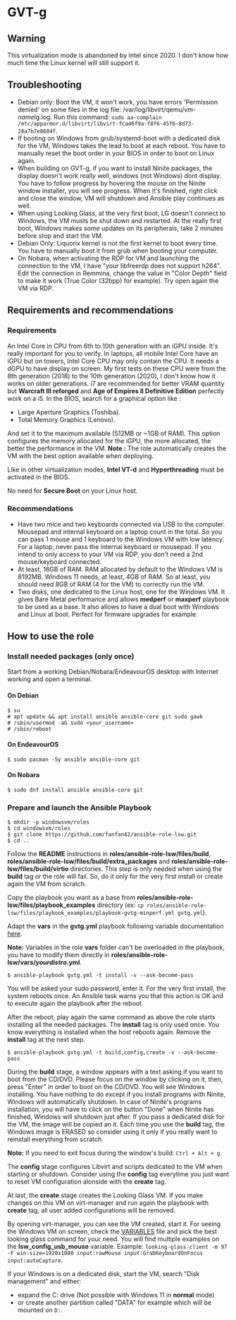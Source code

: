 # GVT-g

## Warning

This virtualization mode is abandoned by Intel since 2020. I don't know how much time the Linux kernel will still support it.

## Troubleshooting

* Debian only: Boot the VM, it won't work, you have errors 'Permission denied' on some files in the log file: /var/log/libvirt/qemu/*vm-name*lg.log. Run this command: `sudo aa-complain /etc/apparmor.d/libvirt/libvirt-fca46f9a-f8f6-45f6-8d73-28a7b7e8684f`.
* If booting on Windows from grub/systemd-boot with a dedicated disk for the VM, Windows takes the lead to boot at each reboot. You have to manually reset the boot order in your BIOS in order to boot on Linux again.
* When building on GVT-g, if you want to install Ninite packages, the display doesn't work really well, windows (not Windows) dont display. You have to follow progress by hovering the mouse on the Ninite window installer, you will see progress. When it's finished, right click and close the window, VM will shutdown and Ansible play continues as well.
* When using Looking Glass, at the very first boot, LG doesn't connect to Windows, the VM musts be shut down and restarted. At the really first boot, Windows makes some updates on its peripherals, take 2 minutes before stop and start the VM.
* Debian Only: Liquorix kernel is not the first kernel to boot every time. You have to manually boot it from grub when booting your computer.
* On Nobara, when activating the RDP for VM and launching the connection to the VM, I have "your libfreerdp does not support h264". Edit the connection in Remmina, change the value in "Color Depth" field to make it work (True Color (32bpp) for example). Try open again the VM via RDP.

## Requirements and recommendations

### Requirements

An Intel Core i*n* CPU from 6th to 10th generation with an iGPU inside. It's really important for you to verify. In laptops, all mobile Intel Core have an iGPU but on towers, Intel Core CPU may only contain the CPU. It needs a dGPU to have display on screen. My first tests on these CPU were from the 8th generation (2018) to the 10th generation (2020), I don't know how it works on older generations. i7 are recommended for better VRAM quantity but **Warcraft III reforged** and **Age of Empires II Definitive Edition** perfectly work on a i5. In the BIOS, search for a graphical option like :

* Large Aperture Graphics (Toshiba).
* Total Memory Graphics (Lenovo).

And set it to the maximum available (512MB or ~1GB of RAM). This option configures the memory allocated for the iGPU, the more allocated, the better the performance in the VM. **Note :** The role automatically creates the VM with the best option available when deploying.

Like in other virtualization modes, **Intel VT-d** and **Hyperthreading** must be activated in the BIOS.

No need for **Secure Boot** on your Linux host.

### Recommendations

* Have two mice and two keyboards connected via USB to the computer. Mousepad and internal keyboard on a laptop count in the total. So you can pass 1 mouse and 1 keyboard to the Windows VM with low latency. For a laptop, never pass the internal keyboard or mousepad. If you intend to only access to your VM via RDP, you don't need a 2nd mouse/keyboard connected.
* At least, 16GB of RAM. RAM allocated by default to the Windows VM is 8192MB. Windows 11 needs, at least, 4GB of RAM. So at least, you should need 8GB of RAM (4 for the VM) to correctly run the VM.
* Two disks, one dedicated to the Linux host, one for the Windows VM. It gives Bare Metal performance and allows **medperf** or **maxperf** playbook to be used as a base. It also allows to have a dual boot with Windows and Linux at boot. Perfect for firmware upgrades for example.

## How to use the role

### Install needed packages (only once)

Start from a working Debian/Nobara/EndeavourOS desktop with Internet working and open a terminal.

#### On Debian

```shell
$ su
# apt update && apt install ansible ansible-core git sudo gawk
# /sbin/usermod -aG sudo <your_username>
# /sbin/reboot
```

#### On EndeavourOS

```shell
$ sudo pacman -Sy ansible ansible-core git
```

#### On Nobara

```shell
$ sudo dnf install ansible ansible-core git
```

### Prepare and launch the Ansible Playbook

```shell
$ mkdir -p windowsvm/roles
$ cd windowsvm/roles
$ git clone https://github.com/fanfan42/ansible-role-lsw.git
$ cd ..
```

Follow the **README** instructions in **roles/ansible-role-lsw/files/build**, **roles/ansible-role-lsw/files/build/extra_packages** and **roles/ansible-role-lsw/files/build/virtio** directories. This step is only needed when using the **build** tag or the role will fail. So, do it only for the very first install or create again the VM from scratch.

Copy the playbook you want as a base from **roles/ansible-role-lsw/files/playbook_examples** directory (ex: `cp roles/ansible-role-lsw/files/playbook_examples/playbook-gvtg-minperf.yml gvtg.yml`).

Adapt the **vars** in the **gvtg.yml** playbook following variable documentation [here](VARIABLES.md).

**Note:** Variables in the role **vars** folder can't be overloaded in the playbook, you have to modify them directly in **roles/ansible-role-lsw/vars/*yourdistro*.yml**.

```shell
$ ansible-playbook gvtg.yml -t install -v --ask-become-pass
```

You will be asked your sudo password, enter it. For the very first install, the system reboots once. An Ansible task warns you that this action is OK and to execute again the playbook after the reboot.

After the reboot, play again the same command as above the role starts installing all the needed packages. The **install** tag is only used once. You know everything is installed when the host reboots again. Remove the **install** tag at the next step.

```shell
$ ansible-playbook gvtg.yml -t build,config,create -v --ask-become-pass
```

During the **build** stage, a window appears with a text asking if you want to boot from the CD/DVD. Please focus on the window by clicking on it, then, press "Enter" in order to boot on the CD/DVD. You will see Windows installing. You have nothing to do except if you install programs with Ninite, Windows will automatically shutdown. In case of Ninite's programs installation, you will have to click on the button "Done" when Ninite has finished, Windows will shutdown just after. If you pass a dedicated disk for the VM, the image will be copied an it. Each time you use the **build** tag, the Windows image is ERASED so consider using it only if you really want to reinstall everything from scratch.

**Note:** If you need to exit focus during the window's build: `Ctrl + Alt + g`.

The **config** stage configures Libvirt and scripts dedicated to the VM when starting or shutdown. Consider using the **config** tag everytime you just want to reset VM configuration alonside with the **create** tag.

At last, the **create** stage creates the Looking Glass VM. If you make changes on this VM on virt-manager and run again the playbook with **create** tag, all user added configurations will be removed.

By opening virt-manager, you can see the VM created, start it. For seeing the Windows VM on screen, check the [VARIABLES](VARIABLES.md) file and pick the best looking glass command for your need. You will find multiple examples on the **lsw_config_usb_mouse** variable. Example: `looking-glass-client -m 97 -F win:size=1920x1080 input:rawMouse input:GrabKeyboardOnFocus input:autoCapture`.

If your Windows is on a dedicated disk, start the VM, search "Disk management" and either:
* expand the C: drive (Not possible with Windows 11 in **normal** mode)
* or create another partition called "DATA" for example which will be mounted on `D:`.
